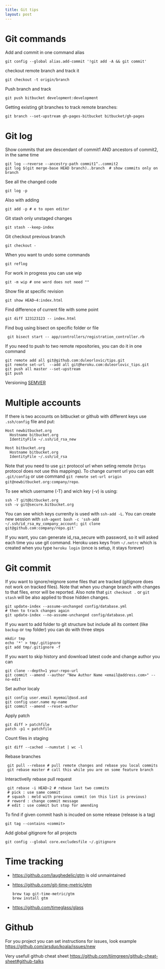 ```yaml
---
title: Git tips
layout: post
---
```


# Git commands

Add and commit in one command alias

    git config --global alias.add-commit '!git add -A && git commit'

checkout remote branch and track it

    git checkout -t origin/branch

Push branch and track

    git push bitbucket development:development

Getting existing git branches to track remote branches:

    git branch --set-upstream gh-pages-bitbucket bitbucket/gh-pages 

# Git log

Show commits that are descendant of commit1 AND ancestors of commit2, in the
same time

    git log --reverse --ancestry-path commit1^..commit2
    git log $(git merge-base HEAD branch)..branch  # show commits only on branch

See all the changed code

    git log -p

Also with adding

    git add -p # e to open editor

Git stash only unstaged changes

    git stash --keep-index

Git checkout previous branch

    git checkout -

When you want to undo some commands

    git reflog

For work in progress you can use wip

    git -m wip # one word does not need ""

Show file at specific revision

    git show HEAD~4:index.html

Find difference of current file with some point

    git diff 123123123 -- index.html

Find bug using bisect on specific folder or file

     git bisect start -- app/controllers/registration_controller.rb

If you need to push to two remote repositories, you can do it in one command

    git remote add all git@github.com:duleorlovic/tips.git
    git remote set-url  --add all git@heroku.com:duleorlovic_tips.git
    git push all master --set-upstream
    git push

Versioning [SEMVER](http://semver.org/)

# Multiple accounts

If there is two accounts on bitbucket or github with different keys use
`.ssh/config` file and put:

    Host newbitbucket.org
      Hostname bitbucket.org
      IdentityFile ~/.ssh/id_rsa_new

    Host bitbucket.org
      Hostname bitbucket.org
      IdentityFile ~/.ssh/id_rsa

Note that you need to use `git` protocol url when seting remote (`https`
protocol does not use this mappings). To change current url you can edit
`.git/config` or use command `git remote set-url origin
git@newbitbucket.org:company/repo`.

To see which username (-T) and wich key (-v) is using:

    ssh -T git@bitbucket.org
    ssh -v git@secure.bitbucket.org

You can see which keys currenlty is used with `ssh-add -L`. You can create new
session with `ssh-agent bash -c 'ssh-add ~/.ssh/id_rsa_my_company_account; git
clone git@github.com:company/repo.git'`

If you want, you can generate id_rsa_secure with password, so it will asked each
time you use git command.  Heroku uses keys from `~/.netrc` which is created
when you type `heroku login` (once is setup, it stays forever)

# Git commit

If you want to ignore/reignore some files that are tracked (gitignore does not
work on tracked files). Note that when you change branch with changes to that
files, error will be reported. Also note that `git checkout .` or `git stash`
will be also applied to those hidden changes.

    git update-index --assume-unchanged config/database.yml
    # then to track changes again
    git update-index --no-assume-unchanged config/database.yml

If you want to add folder to git structure but include all its content (like
`backup` or `tmp` folder) you can do with three steps

    mkdir tmp
    echo '*' > tmp/.gitignore
    git add tmp/.gitignore -f


If you want to skip history and download latest code and change author you can

    git clone --depth=1 your-repo-url
    git commit --amend --author "New Author Name <email@address.com>" --no-edit

Set author localy

    git config user.email myemail@asd.asd
    git config user.name my-name
    git commit --amend --reset-author

Apply patch

    git diff > patchfile
    patch -p1 < patchfile

Count files in staging

    git diff --cached --numstat | wc -l

Rebase branches

     git pull --rebase # pull remote changes and rebase you local commits
     git rebase master # call this while you are on some feature branch

Interactivelly rebase pull request

     git rebase -i HEAD~2 # rebase last two commits
     # pick : use same commit
     # squash : meld with previous commit (on this list is previous)
     # reword : change commit message
     # edit : use commit but stop for amending

To find if given commit hash is incuded on some release (release is a tag)

    git tag --contains <commit>

Add global gitignore for all projects

    git config --global core.excludesfile ~/.gitignore

# Time tracking

* https://github.com/laughedelic/gtm is old unmaintained
* https://github.com/git-time-metric/gtm

  ~~~
  brew tap git-time-metric/gtm
  brew install gtm
  ~~~

* https://github.com/timeglass/glass


# Github

For you project you can set instructions for issues, look example
<https://github.com/arsduo/koala/issues/new>

Very usefull github cheat sheet
<https://github.com/tiimgreen/github-cheat-sheet#github-talks>
